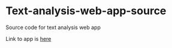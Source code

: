 # Text-analysis-web-app-source
Source code for text analysis web app

Link to app is [here](http://text-analysis-editor.herokuapp.com/) 
